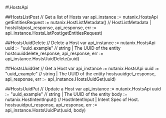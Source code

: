 #\HostsApi

##HostsListPost
//  Get a list of Hosts
var api_instance := nutanix.HostsApi
getEntitiesRequest := nutanix.HostListMetadata() // HostListMetadata |
hostslistpost_response, api_response, err := api_instance.HostsListPost(getEntitiesRequest)

##HostsUuidDelete
//  Delete a Host
var api_instance := nutanix.HostsApi
uuid := "uuid_example" // string | The UUID of the entity
hostsuuiddelete_response, api_response, err := api_instance.HostsUuidDelete(uuid)

##HostsUuidGet
//  Get a Host
var api_instance := nutanix.HostsApi
uuid := "uuid_example" // string | The UUID of the entity
hostsuuidget_response, api_response, err := api_instance.HostsUuidGet(uuid)

##HostsUuidPut
//  Update a Host
var api_instance := nutanix.HostsApi
uuid := "uuid_example" // string | The UUID of the entity
body := nutanix.HostIntentInput() // HostIntentInput | Intent Spec of Host.
hostsuuidput_response, api_response, err := api_instance.HostsUuidPut(uuid, body)
